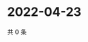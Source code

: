 # 2022-04-23

共 0 条

<!-- BEGIN WEIBO -->
<!-- 最后更新时间 Sat Apr 23 2022 11:37:02 GMT+0800 (China Standard Time) -->

<!-- END WEIBO -->
